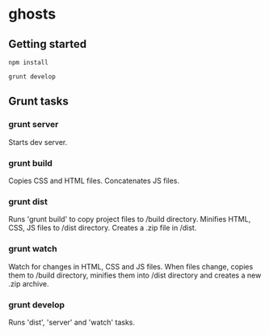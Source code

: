 # ghosts


## Getting started

```shell
npm install
```

```shell
grunt develop
```


## Grunt tasks

### grunt server
Starts dev server.

### grunt build
Copies CSS and HTML files. Concatenates JS files.

### grunt dist
Runs 'grunt build' to copy project files to /build directory.
Minifies HTML, CSS, JS files to /dist directory.
Creates a .zip file in /dist.

### grunt watch
Watch for changes in HTML, CSS and JS files.
When files change, copies them to /build directory, minifies them into /dist directory and creates a new .zip archive.

### grunt develop
Runs 'dist', 'server' and 'watch' tasks.


